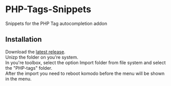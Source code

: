 # PHP-Tags-Snippets
Snippets for the PHP Tag autocompletion addon

## Installation
Download the [latest release](https://github.com/babobski/PHP-Tags-Snippets/releases/latest).  
Unizp the folder on you're system.  
In you're toolbox, select the option Import folder from file system and select the "PHP-tags" folder.  
After the import you need to reboot komodo before the menu will be shown in the menu.  

